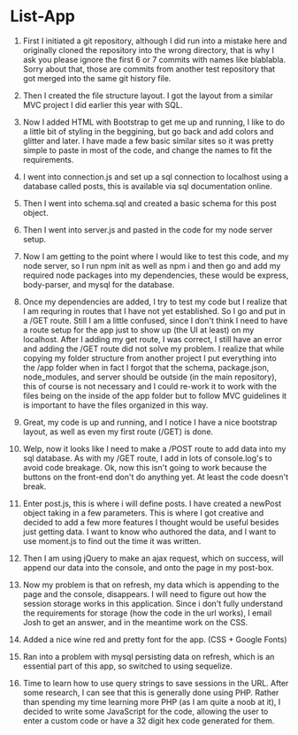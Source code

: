 
# List-App

1. First I initiated a git repository, although I did run into a mistake here and originally cloned the repository into the wrong directory, that is why I ask you please ignore the first 6 or 7 commits with names like blablabla. Sorry about that, those are commits from another test repository that got merged into the same git history file.

2. Then I created the file structure layout. I got the layout from a similar MVC project I did earlier this year with SQL.

3. Now I added HTML with Bootstrap to get me up and running, I like to do a little bit of styling in the beggining, but go back and add colors and glitter and later. I have made a few basic similar sites so it was pretty simple to paste in most of the code, and change the names to fit the requirements. 

4. I went into connection.js and set up a sql connection to localhost using a database called posts, this is available via sql documentation online.

4. Then I went into schema.sql and created a basic schema for this post object.

5. Then I went into server.js and pasted in the code for my node server setup.

6. Now I am getting to the point where I would like to test this code, and my node server, so I run npm init as well as npm i and then go and add my required node packages into my dependencies, these would be express, body-parser, and mysql for the database.

7. Once my dependencies are added, I try to test my code but I realize that I am requring in routes that I have not yet established. So I go and put in a /GET route. Still I am a little confused, since I don't think I need to have a route setup for the app just to show up (the UI at least) on my localhost. After I adding my get route, I was correct, I still have an error and adding the /GET route did not solve my problem. I realize that while copying my folder structure from another project I put everything into the /app folder when in fact I forgot that the schema, package.json, node_modules, and server should be outside (in the main repository), this of course is not necessary and I could re-work it to work with the files being on the inside of the app folder but to follow MVC guidelines it is important to have the files organized in this way.

8. Great, my code is up and running, and I notice I have a nice bootstrap layout, as well as even my first route (/GET) is done. 

9. Welp, now it looks like I need to make a /POST route to add data into my sql database. As with my /GET route, I add in lots of console.log's to avoid code breakage. Ok, now this isn't going to work because the buttons on the front-end don't do anything yet. At least the code doesn't break.

10. Enter post.js, this is where i will define posts. I have created a newPost object taking in a few parameters. This is where I got creative and decided to add a few more features I thought would be useful besides just getting data. I want to know who authored the data, and I want to use moment.js to find out the time it was written.

11. Then I am using jQuery to make an ajax request, which on success, will append our data into the console, and onto the page in my post-box.

12. Now my problem is that on refresh, my data which is appending to the page and the console, disappears. I will need to figure out how the session storage works in this application. Since i don't fully understand the requirements for storage (how the code in the url works), I email Josh to get an answer, and in the meantime work on the CSS.

13. Added a nice wine red and pretty font for the app. (CSS + Google Fonts)

14. Ran into a problem with mysql persisting data on refresh, which is an essential part of this app, so switched to using sequelize.

15. Time to learn how to use query strings to save sessions in the URL. After some research, I can see that this is generally done using PHP. Rather than spending my time learning more PHP (as I am quite a noob at it), I decided to write some JavaScript for the code, allowing the user to enter a custom code or have a 32 digit hex code generated for them.




